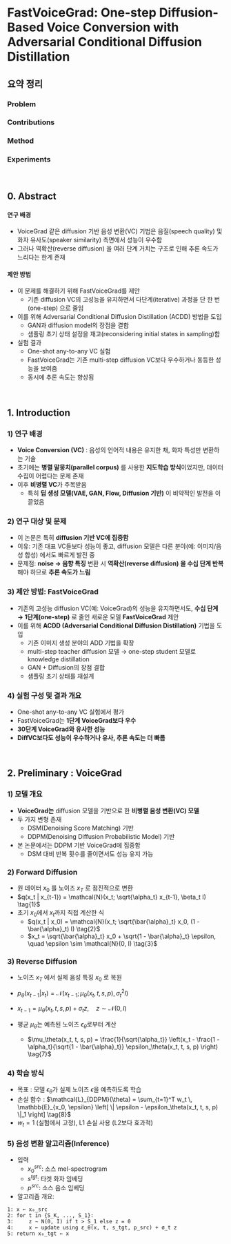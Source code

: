 # FastVoiceGrad: One-step Diffusion-Based Voice Conversion with Adversarial Conditional Diffusion Distillation
## 요약 정리
### Problem
### Contributions
### Method
### Experiments


<br>  
  
## 0. Abstract
#### 연구 배경
- VoiceGrad 같은 diffusion 기반 음성 변환(VC) 기법은 음질(speech quality) 및 화자 유사도(speaker similarity) 측면에서 성능이 우수함
- 그러나 역확산(reverse diffusion) 을 여러 단계 거치는 구조로 인해 추론 속도가 느리다는 한계 존재
#### 제안 방법
- 이 문제를 해결하기 위해 FastVoiceGrad를 제안
  - 기존 diffusion VC의 고성능을 유지하면서 다단계(iterative) 과정을 단 한 번(one-step) 으로 줄임
- 이를 위해 Adversarial Conditional Diffusion Distillation (ACDD) 방법을 도입
  - GAN과 diffusion model의 장점을 결합
  - 샘플링 초기 상태 설정을 재고(reconsidering initial states in sampling)함
- 실험 결과
  - One-shot any-to-any VC 실험
  - FastVoiceGrad는 기존 multi-step diffusion VC보다 우수하거나 동등한 성능을 보여줌
  - 동시에 추론 속도는 향상됨
 

<br>  
  
## 1. Introduction
### 1) 연구 배경
- **Voice Conversion (VC)** : 음성의 언어적 내용은 유지한 채, 화자 특성만 변환하는 기술
- 초기에는 **병렬 말뭉치(parallel corpus)** 를 사용한 **지도학습 방식**이었지만, 데이터 수집이 어렵다는 문제 존재
- 이후 **비병렬 VC**가 주목받음
  - 특히 **딥 생성 모델(VAE, GAN, Flow, Diffusion 기반)** 이 비약적인 발전을 이끌었음

### 2) 연구 대상 및 문제
- 이 논문은 특히 **diffusion 기반 VC에 집중함**
- 이유: 기존 대표 VC들보다 성능이 좋고, diffusion 모델은 다른 분야(예: 이미지/음성 합성) 에서도 빠르게 발전 중
- 문제점: **noise → 음향 특징** 변환 시 **역확산(reverse diffusion) 을 수십 단계 반복**해야 하므로 **추론 속도가 느림**

### 3) 제안 방법: FastVoiceGrad
- 기존의 고성능 diffusion VC(예: VoiceGrad)의 성능을 유지하면서도, **수십 단계 → 1단계(one-step)** 로 줄인 새로운 모델 **FastVoiceGrad** 제안
- 이를 위해 **ACDD (Adversarial Conditional Diffusion Distillation)** 기법을 도입
  - 기존 이미지 생성 분야의 ADD 기법을 확장
  - multi-step teacher diffusion 모델 → one-step student 모델로 knowledge distillation
  - GAN + Diffusion의 장점 결합
  - 샘플링 초기 상태를 재설계

### 4) 실험 구성 및 결과 개요
- One-shot any-to-any VC 실험에서 평가
- FastVoiceGrad는 **1단계 VoiceGrad보다 우수**
- **30단계 VoiceGrad와 유사한 성능**
- **DiffVC보다도 성능이 우수하거나 유사, 추론 속도는 더 빠름**

 

<br>  
  
## 2. Preliminary : VoiceGrad
### 1) 모델 개요
- **VoiceGrad는** diffusion 모델을 기반으로 한 **비병렬 음성 변환(VC) 모델**
- 두 가지 변형 존재
  - DSM(Denoising Score Matching) 기반
  - DDPM(Denoising Diffusion Probabilistic Model) 기반
- 본 논문에서는 DDPM 기반 VoiceGrad에 집중함
  - DSM 대비 반복 횟수를 줄이면서도 성능 유지 가능
 
### 2) Forward Diffusion
- 원 데이터 $`x_0`$ 를 노이즈 $`x_T`$ 로 점진적으로 변환
- $`q(x_t | x_{t-1}) = \mathcal{N}(x_t; \sqrt{\alpha_t} x_{t-1}, \beta_t I) \tag{1}`$
- 초기 $x_0$에서 $x_t$까지 직접 계산한 식
  - $`q(x_t | x_0) = \mathcal{N}(x_t; \sqrt{\bar{\alpha}_t} x_0, (1 - \bar{\alpha}_t) I) \tag{2}`$
  - $`x_t = \sqrt{\bar{\alpha}_t} x_0 + \sqrt{1 - \bar{\alpha}_t} \epsilon, \quad \epsilon \sim \mathcal{N}(0, I) \tag{3}`$


### 3) Reverse Diffusion
- 노이즈 $`x_T`$ 에서 실제 음성 특징 $`x_0`$ 로 복원
- $`p_\theta(x_{t-1} | x_t) = \mathcal{N}(x_{t-1}; \mu_\theta(x_t, t, s, p), \sigma_t^2 I) \tag{4}`$
- $`x_{t-1} = \mu_\theta(x_t, t, s, p) + \sigma_t z, \quad z \sim \mathcal{N}(0, I) \tag{5}`$

- 평균 $\mu_\theta$는 예측된 노이즈 $\epsilon_\theta$로부터 계산
  - $`\mu_\theta(x_t, t, s, p) = \frac{1}{\sqrt{\alpha_t}} \left(x_t - \frac{1 - \alpha_t}{\sqrt{1 - \bar{\alpha}_t}} \epsilon_\theta(x_t, t, s, p) \right) \tag{7}`$


### 4) 학습 방식
- 목표 : 모델 $\epsilon_\theta$가 실제 노이즈 $\epsilon$을 예측하도록 학습
- 손실 함수 : $`\mathcal{L}_{DDPM}(\theta) = \sum_{t=1}^T w_t \, \mathbb{E}_{x_0, \epsilon} \left[ \| \epsilon - \epsilon_\theta(x_t, t, s, p) \|_1 \right] \tag{8}`$
- $w_t = 1$ (실험에서 고정), L1 손실 사용 (L2보다 효과적)

### 5) 음성 변환 알고리즘(Inference)
- 입력
  - $x_0^{src}$: 소스 mel-spectrogram
  - $s^{tgt}$: 타겟 화자 임베딩
  - $p^{src}$: 소스 음소 임베딩
- 알고리즘 개요:

```text
1: x ← x₀_src
2: for t in {S_K, ..., S_1}:
3:     z ∼ N(0, I) if t > S_1 else z = 0
4:     x ← update using ε_θ(x, t, s_tgt, p_src) + σ_t z
5: return x₀_tgt ← x



